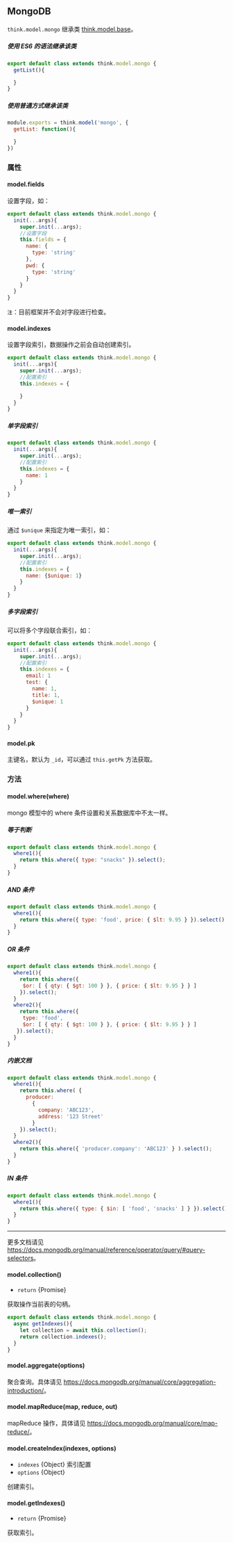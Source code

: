 ## MongoDB

`think.model.mongo` 继承类 [think.model.base](./api_model.html)。

##### 使用 ES6 的语法继承该类

```js
export default class extends think.model.mongo {
  getList(){

  }
}
```

##### 使用普通方式继承该类

```js
module.exports = think.model('mongo', {
  getList: function(){

  }
})
```

### 属性

#### model.fields

设置字段，如：

```js
export default class extends think.model.mongo {
  init(...args){
    super.init(...args);
    //设置字段
    this.fields = {
      name: {
        type: 'string'
      },
      pwd: {
        type: 'string'
      }
    }
  }
}
```

`注`：目前框架并不会对字段进行检查。

#### model.indexes

设置字段索引，数据操作之前会自动创建索引。

```js
export default class extends think.model.mongo {
  init(...args){
    super.init(...args);
    //配置索引
    this.indexes = { 

    }
  }
}
```

##### 单字段索引
```js
export default class extends think.model.mongo {
  init(...args){
    super.init(...args);
    //配置索引
    this.indexes = { 
      name: 1
    }
  }
}
```

##### 唯一索引

通过 `$unique` 来指定为唯一索引，如：

```js
export default class extends think.model.mongo {
  init(...args){
    super.init(...args);
    //配置索引
    this.indexes = { 
      name: {$unique: 1}
    }
  }
}
```

##### 多字段索引

可以将多个字段联合索引，如：

```js
export default class extends think.model.mongo {
  init(...args){
    super.init(...args);
    //配置索引
    this.indexes = { 
      email: 1
      test: {
        name: 1,
        title: 1,
        $unique: 1
      }
    }
  }
}
```

#### model.pk

主键名，默认为 `_id`，可以通过 `this.getPk` 方法获取。

### 方法

#### model.where(where)

mongo 模型中的 where 条件设置和关系数据库中不太一样。

##### 等于判断

```js
export default class extends think.model.mongo {
  where1(){
    return this.where({ type: "snacks" }).select();
  }
}
```

##### AND 条件

```js
export default class extends think.model.mongo {
  where1(){
    return this.where({ type: 'food', price: { $lt: 9.95 } }).select();
  }
}
```

##### OR 条件

```js
export default class extends think.model.mongo {
  where1(){
    return this.where({
     $or: [ { qty: { $gt: 100 } }, { price: { $lt: 9.95 } } ]
    }).select();
  }
  where2(){
    return this.where({
     type: 'food',
     $or: [ { qty: { $gt: 100 } }, { price: { $lt: 9.95 } } ]
   }).select();
  }
}
```

##### 内嵌文档


```js
export default class extends think.model.mongo {
  where1(){
    return this.where( {
      producer:
        {
          company: 'ABC123',
          address: '123 Street'
        }
    }).select();
  }
  where2(){
    return this.where({ 'producer.company': 'ABC123' } ).select();
  }
}
```

##### IN 条件

```js
export default class extends think.model.mongo {
  where1(){
    return this.where({ type: { $in: [ 'food', 'snacks' ] } }).select();
  }
}
```

------

更多文档请见 <https://docs.mongodb.org/manual/reference/operator/query/#query-selectors>。

#### model.collection()

* `return` {Promise}

获取操作当前表的句柄。

```js
export default class extends think.model.mongo {
  async getIndexes(){
    let collection = await this.collection();
    return collection.indexes();
  }
}
```

#### model.aggregate(options)

聚合查询。具体请见 <https://docs.mongodb.org/manual/core/aggregation-introduction/>。

#### model.mapReduce(map, reduce, out)

mapReduce 操作，具体请见 <https://docs.mongodb.org/manual/core/map-reduce/>。


#### model.createIndex(indexes, options)

* `indexes` {Object} 索引配置
* `options` {Object}

创建索引。

#### model.getIndexes()

* `return` {Promise}

获取索引。
